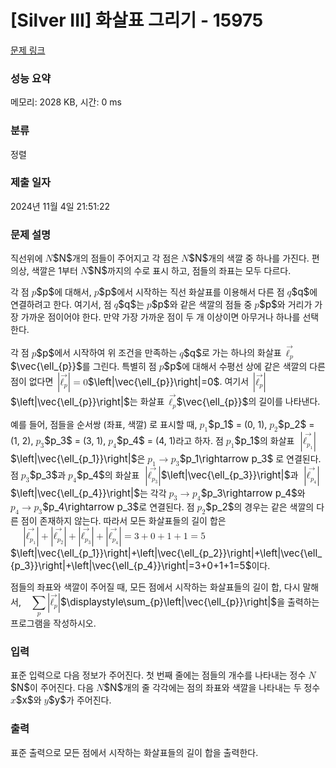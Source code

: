 # [Silver III] 화살표 그리기 - 15975 

[문제 링크](https://www.acmicpc.net/problem/15975) 

### 성능 요약

메모리: 2028 KB, 시간: 0 ms

### 분류

정렬

### 제출 일자

2024년 11월 4일 21:51:22

### 문제 설명

<p>직선위에 <mjx-container class="MathJax" jax="CHTML" style="font-size: 109%; position: relative;"><mjx-math class="MJX-TEX" aria-hidden="true"><mjx-mi class="mjx-i"><mjx-c class="mjx-c1D441 TEX-I"></mjx-c></mjx-mi></mjx-math><mjx-assistive-mml unselectable="on" display="inline"><math xmlns="http://www.w3.org/1998/Math/MathML"><mi>N</mi></math></mjx-assistive-mml><span aria-hidden="true" class="no-mathjax mjx-copytext">$N$</span></mjx-container>개의 점들이 주어지고 각 점은 <mjx-container class="MathJax" jax="CHTML" style="font-size: 109%; position: relative;"><mjx-math class="MJX-TEX" aria-hidden="true"><mjx-mi class="mjx-i"><mjx-c class="mjx-c1D441 TEX-I"></mjx-c></mjx-mi></mjx-math><mjx-assistive-mml unselectable="on" display="inline"><math xmlns="http://www.w3.org/1998/Math/MathML"><mi>N</mi></math></mjx-assistive-mml><span aria-hidden="true" class="no-mathjax mjx-copytext">$N$</span></mjx-container>개의 색깔 중 하나를 가진다. 편의상, 색깔은 1부터 <mjx-container class="MathJax" jax="CHTML" style="font-size: 109%; position: relative;"><mjx-math class="MJX-TEX" aria-hidden="true"><mjx-mi class="mjx-i"><mjx-c class="mjx-c1D441 TEX-I"></mjx-c></mjx-mi></mjx-math><mjx-assistive-mml unselectable="on" display="inline"><math xmlns="http://www.w3.org/1998/Math/MathML"><mi>N</mi></math></mjx-assistive-mml><span aria-hidden="true" class="no-mathjax mjx-copytext">$N$</span></mjx-container>까지의 수로 표시 하고, 점들의 좌표는 모두 다르다.</p>

<p>각 점 <mjx-container class="MathJax" jax="CHTML" style="font-size: 109%; position: relative;"><mjx-math class="MJX-TEX" aria-hidden="true"><mjx-mi class="mjx-i"><mjx-c class="mjx-c1D45D TEX-I"></mjx-c></mjx-mi></mjx-math><mjx-assistive-mml unselectable="on" display="inline"><math xmlns="http://www.w3.org/1998/Math/MathML"><mi>p</mi></math></mjx-assistive-mml><span aria-hidden="true" class="no-mathjax mjx-copytext">$p$</span></mjx-container>에 대해서, <mjx-container class="MathJax" jax="CHTML" style="font-size: 109%; position: relative;"><mjx-math class="MJX-TEX" aria-hidden="true"><mjx-mi class="mjx-i"><mjx-c class="mjx-c1D45D TEX-I"></mjx-c></mjx-mi></mjx-math><mjx-assistive-mml unselectable="on" display="inline"><math xmlns="http://www.w3.org/1998/Math/MathML"><mi>p</mi></math></mjx-assistive-mml><span aria-hidden="true" class="no-mathjax mjx-copytext">$p$</span></mjx-container>에서 시작하는 직선 화살표를 이용해서 다른 점 <mjx-container class="MathJax" jax="CHTML" style="font-size: 109%; position: relative;"><mjx-math class="MJX-TEX" aria-hidden="true"><mjx-mi class="mjx-i"><mjx-c class="mjx-c1D45E TEX-I"></mjx-c></mjx-mi></mjx-math><mjx-assistive-mml unselectable="on" display="inline"><math xmlns="http://www.w3.org/1998/Math/MathML"><mi>q</mi></math></mjx-assistive-mml><span aria-hidden="true" class="no-mathjax mjx-copytext">$q$</span></mjx-container>에 연결하려고 한다. 여기서, 점 <mjx-container class="MathJax" jax="CHTML" style="font-size: 109%; position: relative;"><mjx-math class="MJX-TEX" aria-hidden="true"><mjx-mi class="mjx-i"><mjx-c class="mjx-c1D45E TEX-I"></mjx-c></mjx-mi></mjx-math><mjx-assistive-mml unselectable="on" display="inline"><math xmlns="http://www.w3.org/1998/Math/MathML"><mi>q</mi></math></mjx-assistive-mml><span aria-hidden="true" class="no-mathjax mjx-copytext">$q$</span></mjx-container>는 <mjx-container class="MathJax" jax="CHTML" style="font-size: 109%; position: relative;"><mjx-math class="MJX-TEX" aria-hidden="true"><mjx-mi class="mjx-i"><mjx-c class="mjx-c1D45D TEX-I"></mjx-c></mjx-mi></mjx-math><mjx-assistive-mml unselectable="on" display="inline"><math xmlns="http://www.w3.org/1998/Math/MathML"><mi>p</mi></math></mjx-assistive-mml><span aria-hidden="true" class="no-mathjax mjx-copytext">$p$</span></mjx-container>와 같은 색깔의 점들 중 <mjx-container class="MathJax" jax="CHTML" style="font-size: 109%; position: relative;"><mjx-math class="MJX-TEX" aria-hidden="true"><mjx-mi class="mjx-i"><mjx-c class="mjx-c1D45D TEX-I"></mjx-c></mjx-mi></mjx-math><mjx-assistive-mml unselectable="on" display="inline"><math xmlns="http://www.w3.org/1998/Math/MathML"><mi>p</mi></math></mjx-assistive-mml><span aria-hidden="true" class="no-mathjax mjx-copytext">$p$</span></mjx-container>와 거리가 가장 가까운 점이어야 한다. 만약 가장 가까운 점이 두 개 이상이면 아무거나 하나를 선택한다.</p>

<p>각 점 <mjx-container class="MathJax" jax="CHTML" style="font-size: 109%; position: relative;"><mjx-math class="MJX-TEX" aria-hidden="true"><mjx-mi class="mjx-i"><mjx-c class="mjx-c1D45D TEX-I"></mjx-c></mjx-mi></mjx-math><mjx-assistive-mml unselectable="on" display="inline"><math xmlns="http://www.w3.org/1998/Math/MathML"><mi>p</mi></math></mjx-assistive-mml><span aria-hidden="true" class="no-mathjax mjx-copytext">$p$</span></mjx-container>에서 시작하여 위 조건을 만족하는 <mjx-container class="MathJax" jax="CHTML" style="font-size: 109%; position: relative;"><mjx-math class="MJX-TEX" aria-hidden="true"><mjx-mi class="mjx-i"><mjx-c class="mjx-c1D45E TEX-I"></mjx-c></mjx-mi></mjx-math><mjx-assistive-mml unselectable="on" display="inline"><math xmlns="http://www.w3.org/1998/Math/MathML"><mi>q</mi></math></mjx-assistive-mml><span aria-hidden="true" class="no-mathjax mjx-copytext">$q$</span></mjx-container>로 가는 하나의 화살표 <mjx-container class="MathJax" jax="CHTML" style="font-size: 109%; position: relative;"><mjx-math class="MJX-TEX" aria-hidden="true"><mjx-texatom texclass="ORD"><mjx-mover><mjx-over style="padding-bottom: 0.105em; padding-left: 0.428em; margin-bottom: -0.516em;"><mjx-mo class="mjx-n" style="width: 0px; margin-left: -0.25em;"><mjx-c class="mjx-c20D7 TEX-V"></mjx-c></mjx-mo></mjx-over><mjx-base><mjx-msub><mjx-mi class="mjx-i"><mjx-c class="mjx-c2113"></mjx-c></mjx-mi><mjx-script style="vertical-align: -0.15em;"><mjx-texatom size="s" texclass="ORD"><mjx-mi class="mjx-i"><mjx-c class="mjx-c1D45D TEX-I"></mjx-c></mjx-mi></mjx-texatom></mjx-script></mjx-msub></mjx-base></mjx-mover></mjx-texatom></mjx-math><mjx-assistive-mml unselectable="on" display="inline"><math xmlns="http://www.w3.org/1998/Math/MathML"><mrow data-mjx-texclass="ORD"><mover><msub><mi>ℓ</mi><mrow data-mjx-texclass="ORD"><mi>p</mi></mrow></msub><mo stretchy="false">→</mo></mover></mrow></math></mjx-assistive-mml><span aria-hidden="true" class="no-mathjax mjx-copytext">$\vec{\ell_{p}}$</span></mjx-container>를 그린다. 특별히 점 <mjx-container class="MathJax" jax="CHTML" style="font-size: 109%; position: relative;"><mjx-math class="MJX-TEX" aria-hidden="true"><mjx-mi class="mjx-i"><mjx-c class="mjx-c1D45D TEX-I"></mjx-c></mjx-mi></mjx-math><mjx-assistive-mml unselectable="on" display="inline"><math xmlns="http://www.w3.org/1998/Math/MathML"><mi>p</mi></math></mjx-assistive-mml><span aria-hidden="true" class="no-mathjax mjx-copytext">$p$</span></mjx-container>에 대해서 수평선 상에 같은 색깔의 다른 점이 없다면 <mjx-container class="MathJax" jax="CHTML" style="font-size: 109%; position: relative;"><mjx-math class="MJX-TEX" aria-hidden="true"><mjx-mrow><mjx-mo class="mjx-n"><mjx-stretchy-v class="mjx-c7C" style="height: 1.716em; vertical-align: -0.608em;"><mjx-ext><mjx-c></mjx-c></mjx-ext><mjx-mark></mjx-mark></mjx-stretchy-v></mjx-mo><mjx-texatom texclass="ORD"><mjx-mover><mjx-over style="padding-bottom: 0.105em; padding-left: 0.428em; margin-bottom: -0.516em;"><mjx-mo class="mjx-n" style="width: 0px; margin-left: -0.25em;"><mjx-c class="mjx-c20D7 TEX-V"></mjx-c></mjx-mo></mjx-over><mjx-base><mjx-msub><mjx-mi class="mjx-i"><mjx-c class="mjx-c2113"></mjx-c></mjx-mi><mjx-script style="vertical-align: -0.15em;"><mjx-texatom size="s" texclass="ORD"><mjx-mi class="mjx-i"><mjx-c class="mjx-c1D45D TEX-I"></mjx-c></mjx-mi></mjx-texatom></mjx-script></mjx-msub></mjx-base></mjx-mover></mjx-texatom><mjx-mo class="mjx-n"><mjx-stretchy-v class="mjx-c7C" style="height: 1.716em; vertical-align: -0.608em;"><mjx-ext><mjx-c></mjx-c></mjx-ext><mjx-mark></mjx-mark></mjx-stretchy-v></mjx-mo></mjx-mrow><mjx-mo class="mjx-n" space="4"><mjx-c class="mjx-c3D"></mjx-c></mjx-mo><mjx-mn class="mjx-n" space="4"><mjx-c class="mjx-c30"></mjx-c></mjx-mn></mjx-math><mjx-assistive-mml unselectable="on" display="inline"><math xmlns="http://www.w3.org/1998/Math/MathML"><mrow data-mjx-texclass="INNER"><mo data-mjx-texclass="OPEN">|</mo><mrow data-mjx-texclass="ORD"><mover><msub><mi>ℓ</mi><mrow data-mjx-texclass="ORD"><mi>p</mi></mrow></msub><mo stretchy="false">→</mo></mover></mrow><mo data-mjx-texclass="CLOSE">|</mo></mrow><mo>=</mo><mn>0</mn></math></mjx-assistive-mml><span aria-hidden="true" class="no-mathjax mjx-copytext">$\left|\vec{\ell_{p}}\right|=0$</span></mjx-container>. 여기서 <mjx-container class="MathJax" jax="CHTML" style="font-size: 109%; position: relative;"><mjx-math class="MJX-TEX" aria-hidden="true"><mjx-mrow><mjx-mo class="mjx-n"><mjx-stretchy-v class="mjx-c7C" style="height: 1.716em; vertical-align: -0.608em;"><mjx-ext><mjx-c></mjx-c></mjx-ext><mjx-mark></mjx-mark></mjx-stretchy-v></mjx-mo><mjx-texatom texclass="ORD"><mjx-mover><mjx-over style="padding-bottom: 0.105em; padding-left: 0.428em; margin-bottom: -0.516em;"><mjx-mo class="mjx-n" style="width: 0px; margin-left: -0.25em;"><mjx-c class="mjx-c20D7 TEX-V"></mjx-c></mjx-mo></mjx-over><mjx-base><mjx-msub><mjx-mi class="mjx-i"><mjx-c class="mjx-c2113"></mjx-c></mjx-mi><mjx-script style="vertical-align: -0.15em;"><mjx-texatom size="s" texclass="ORD"><mjx-mi class="mjx-i"><mjx-c class="mjx-c1D45D TEX-I"></mjx-c></mjx-mi></mjx-texatom></mjx-script></mjx-msub></mjx-base></mjx-mover></mjx-texatom><mjx-mo class="mjx-n"><mjx-stretchy-v class="mjx-c7C" style="height: 1.716em; vertical-align: -0.608em;"><mjx-ext><mjx-c></mjx-c></mjx-ext><mjx-mark></mjx-mark></mjx-stretchy-v></mjx-mo></mjx-mrow></mjx-math><mjx-assistive-mml unselectable="on" display="inline"><math xmlns="http://www.w3.org/1998/Math/MathML"><mrow data-mjx-texclass="INNER"><mo data-mjx-texclass="OPEN">|</mo><mrow data-mjx-texclass="ORD"><mover><msub><mi>ℓ</mi><mrow data-mjx-texclass="ORD"><mi>p</mi></mrow></msub><mo stretchy="false">→</mo></mover></mrow><mo data-mjx-texclass="CLOSE">|</mo></mrow></math></mjx-assistive-mml><span aria-hidden="true" class="no-mathjax mjx-copytext">$\left|\vec{\ell_{p}}\right|$</span></mjx-container>는 화살표 <mjx-container class="MathJax" jax="CHTML" style="font-size: 109%; position: relative;"><mjx-math class="MJX-TEX" aria-hidden="true"><mjx-texatom texclass="ORD"><mjx-mover><mjx-over style="padding-bottom: 0.105em; padding-left: 0.428em; margin-bottom: -0.516em;"><mjx-mo class="mjx-n" style="width: 0px; margin-left: -0.25em;"><mjx-c class="mjx-c20D7 TEX-V"></mjx-c></mjx-mo></mjx-over><mjx-base><mjx-msub><mjx-mi class="mjx-i"><mjx-c class="mjx-c2113"></mjx-c></mjx-mi><mjx-script style="vertical-align: -0.15em;"><mjx-texatom size="s" texclass="ORD"><mjx-mi class="mjx-i"><mjx-c class="mjx-c1D45D TEX-I"></mjx-c></mjx-mi></mjx-texatom></mjx-script></mjx-msub></mjx-base></mjx-mover></mjx-texatom></mjx-math><mjx-assistive-mml unselectable="on" display="inline"><math xmlns="http://www.w3.org/1998/Math/MathML"><mrow data-mjx-texclass="ORD"><mover><msub><mi>ℓ</mi><mrow data-mjx-texclass="ORD"><mi>p</mi></mrow></msub><mo stretchy="false">→</mo></mover></mrow></math></mjx-assistive-mml><span aria-hidden="true" class="no-mathjax mjx-copytext">$\vec{\ell_{p}}$</span></mjx-container>의 길이를 나타낸다.</p>

<p>예를 들어, 점들을 순서쌍 (좌표, 색깔) 로 표시할 때, <mjx-container class="MathJax" jax="CHTML" style="font-size: 109%; position: relative;"><mjx-math class="MJX-TEX" aria-hidden="true"><mjx-msub><mjx-mi class="mjx-i"><mjx-c class="mjx-c1D45D TEX-I"></mjx-c></mjx-mi><mjx-script style="vertical-align: -0.15em;"><mjx-mn class="mjx-n" size="s"><mjx-c class="mjx-c31"></mjx-c></mjx-mn></mjx-script></mjx-msub></mjx-math><mjx-assistive-mml unselectable="on" display="inline"><math xmlns="http://www.w3.org/1998/Math/MathML"><msub><mi>p</mi><mn>1</mn></msub></math></mjx-assistive-mml><span aria-hidden="true" class="no-mathjax mjx-copytext">$p_1$</span></mjx-container> = (0, 1), <mjx-container class="MathJax" jax="CHTML" style="font-size: 109%; position: relative;"><mjx-math class="MJX-TEX" aria-hidden="true"><mjx-msub><mjx-mi class="mjx-i"><mjx-c class="mjx-c1D45D TEX-I"></mjx-c></mjx-mi><mjx-script style="vertical-align: -0.15em;"><mjx-mn class="mjx-n" size="s"><mjx-c class="mjx-c32"></mjx-c></mjx-mn></mjx-script></mjx-msub></mjx-math><mjx-assistive-mml unselectable="on" display="inline"><math xmlns="http://www.w3.org/1998/Math/MathML"><msub><mi>p</mi><mn>2</mn></msub></math></mjx-assistive-mml><span aria-hidden="true" class="no-mathjax mjx-copytext">$p_2$</span></mjx-container> = (1, 2), <mjx-container class="MathJax" jax="CHTML" style="font-size: 109%; position: relative;"><mjx-math class="MJX-TEX" aria-hidden="true"><mjx-msub><mjx-mi class="mjx-i"><mjx-c class="mjx-c1D45D TEX-I"></mjx-c></mjx-mi><mjx-script style="vertical-align: -0.15em;"><mjx-mn class="mjx-n" size="s"><mjx-c class="mjx-c33"></mjx-c></mjx-mn></mjx-script></mjx-msub></mjx-math><mjx-assistive-mml unselectable="on" display="inline"><math xmlns="http://www.w3.org/1998/Math/MathML"><msub><mi>p</mi><mn>3</mn></msub></math></mjx-assistive-mml><span aria-hidden="true" class="no-mathjax mjx-copytext">$p_3$</span></mjx-container> = (3, 1), <mjx-container class="MathJax" jax="CHTML" style="font-size: 109%; position: relative;"><mjx-math class="MJX-TEX" aria-hidden="true"><mjx-msub><mjx-mi class="mjx-i"><mjx-c class="mjx-c1D45D TEX-I"></mjx-c></mjx-mi><mjx-script style="vertical-align: -0.15em;"><mjx-mn class="mjx-n" size="s"><mjx-c class="mjx-c34"></mjx-c></mjx-mn></mjx-script></mjx-msub></mjx-math><mjx-assistive-mml unselectable="on" display="inline"><math xmlns="http://www.w3.org/1998/Math/MathML"><msub><mi>p</mi><mn>4</mn></msub></math></mjx-assistive-mml><span aria-hidden="true" class="no-mathjax mjx-copytext">$p_4$</span></mjx-container> = (4, 1)라고 하자. 점 <mjx-container class="MathJax" jax="CHTML" style="font-size: 109%; position: relative;"><mjx-math class="MJX-TEX" aria-hidden="true"><mjx-msub><mjx-mi class="mjx-i"><mjx-c class="mjx-c1D45D TEX-I"></mjx-c></mjx-mi><mjx-script style="vertical-align: -0.15em;"><mjx-mn class="mjx-n" size="s"><mjx-c class="mjx-c31"></mjx-c></mjx-mn></mjx-script></mjx-msub></mjx-math><mjx-assistive-mml unselectable="on" display="inline"><math xmlns="http://www.w3.org/1998/Math/MathML"><msub><mi>p</mi><mn>1</mn></msub></math></mjx-assistive-mml><span aria-hidden="true" class="no-mathjax mjx-copytext">$p_1$</span></mjx-container>의 화살표 <mjx-container class="MathJax" jax="CHTML" style="font-size: 109%; position: relative;"><mjx-math class="MJX-TEX" aria-hidden="true"><mjx-mrow><mjx-mo class="mjx-n"><mjx-stretchy-v class="mjx-c7C" style="height: 1.716em; vertical-align: -0.608em;"><mjx-ext><mjx-c></mjx-c></mjx-ext><mjx-mark></mjx-mark></mjx-stretchy-v></mjx-mo><mjx-texatom texclass="ORD"><mjx-mover><mjx-over style="padding-bottom: 0.105em; padding-left: 0.582em; margin-bottom: -0.516em;"><mjx-mo class="mjx-n" style="width: 0px; margin-left: -0.25em;"><mjx-c class="mjx-c20D7 TEX-V"></mjx-c></mjx-mo></mjx-over><mjx-base><mjx-msub><mjx-mi class="mjx-i"><mjx-c class="mjx-c2113"></mjx-c></mjx-mi><mjx-script style="vertical-align: -0.15em;"><mjx-texatom size="s" texclass="ORD"><mjx-msub><mjx-mi class="mjx-i"><mjx-c class="mjx-c1D45D TEX-I"></mjx-c></mjx-mi><mjx-script style="vertical-align: -0.15em;"><mjx-mn class="mjx-n" size="s"><mjx-c class="mjx-c31"></mjx-c></mjx-mn></mjx-script></mjx-msub></mjx-texatom></mjx-script></mjx-msub></mjx-base></mjx-mover></mjx-texatom><mjx-mo class="mjx-n"><mjx-stretchy-v class="mjx-c7C" style="height: 1.716em; vertical-align: -0.608em;"><mjx-ext><mjx-c></mjx-c></mjx-ext><mjx-mark></mjx-mark></mjx-stretchy-v></mjx-mo></mjx-mrow></mjx-math><mjx-assistive-mml unselectable="on" display="inline"><math xmlns="http://www.w3.org/1998/Math/MathML"><mrow data-mjx-texclass="INNER"><mo data-mjx-texclass="OPEN">|</mo><mrow data-mjx-texclass="ORD"><mover><msub><mi>ℓ</mi><mrow data-mjx-texclass="ORD"><msub><mi>p</mi><mn>1</mn></msub></mrow></msub><mo stretchy="false">→</mo></mover></mrow><mo data-mjx-texclass="CLOSE">|</mo></mrow></math></mjx-assistive-mml><span aria-hidden="true" class="no-mathjax mjx-copytext">$\left|\vec{\ell_{p_1}}\right|$</span></mjx-container>은 <mjx-container class="MathJax" jax="CHTML" style="font-size: 109%; position: relative;"><mjx-math class="MJX-TEX" aria-hidden="true"><mjx-msub><mjx-mi class="mjx-i"><mjx-c class="mjx-c1D45D TEX-I"></mjx-c></mjx-mi><mjx-script style="vertical-align: -0.15em;"><mjx-mn class="mjx-n" size="s"><mjx-c class="mjx-c31"></mjx-c></mjx-mn></mjx-script></mjx-msub><mjx-mo class="mjx-n" space="4"><mjx-c class="mjx-c2192"></mjx-c></mjx-mo><mjx-msub space="4"><mjx-mi class="mjx-i"><mjx-c class="mjx-c1D45D TEX-I"></mjx-c></mjx-mi><mjx-script style="vertical-align: -0.15em;"><mjx-mn class="mjx-n" size="s"><mjx-c class="mjx-c33"></mjx-c></mjx-mn></mjx-script></mjx-msub></mjx-math><mjx-assistive-mml unselectable="on" display="inline"><math xmlns="http://www.w3.org/1998/Math/MathML"><msub><mi>p</mi><mn>1</mn></msub><mo stretchy="false">→</mo><msub><mi>p</mi><mn>3</mn></msub></math></mjx-assistive-mml><span aria-hidden="true" class="no-mathjax mjx-copytext">$p_1\rightarrow p_3$</span></mjx-container> 로 연결된다. 점 <mjx-container class="MathJax" jax="CHTML" style="font-size: 109%; position: relative;"><mjx-math class="MJX-TEX" aria-hidden="true"><mjx-msub><mjx-mi class="mjx-i"><mjx-c class="mjx-c1D45D TEX-I"></mjx-c></mjx-mi><mjx-script style="vertical-align: -0.15em;"><mjx-mn class="mjx-n" size="s"><mjx-c class="mjx-c33"></mjx-c></mjx-mn></mjx-script></mjx-msub></mjx-math><mjx-assistive-mml unselectable="on" display="inline"><math xmlns="http://www.w3.org/1998/Math/MathML"><msub><mi>p</mi><mn>3</mn></msub></math></mjx-assistive-mml><span aria-hidden="true" class="no-mathjax mjx-copytext">$p_3$</span></mjx-container>과 <mjx-container class="MathJax" jax="CHTML" style="font-size: 109%; position: relative;"><mjx-math class="MJX-TEX" aria-hidden="true"><mjx-msub><mjx-mi class="mjx-i"><mjx-c class="mjx-c1D45D TEX-I"></mjx-c></mjx-mi><mjx-script style="vertical-align: -0.15em;"><mjx-mn class="mjx-n" size="s"><mjx-c class="mjx-c34"></mjx-c></mjx-mn></mjx-script></mjx-msub></mjx-math><mjx-assistive-mml unselectable="on" display="inline"><math xmlns="http://www.w3.org/1998/Math/MathML"><msub><mi>p</mi><mn>4</mn></msub></math></mjx-assistive-mml><span aria-hidden="true" class="no-mathjax mjx-copytext">$p_4$</span></mjx-container>의 화살표 <mjx-container class="MathJax" jax="CHTML" style="font-size: 109%; position: relative;"><mjx-math class="MJX-TEX" aria-hidden="true"><mjx-mrow><mjx-mo class="mjx-n"><mjx-stretchy-v class="mjx-c7C" style="height: 1.716em; vertical-align: -0.608em;"><mjx-ext><mjx-c></mjx-c></mjx-ext><mjx-mark></mjx-mark></mjx-stretchy-v></mjx-mo><mjx-texatom texclass="ORD"><mjx-mover><mjx-over style="padding-bottom: 0.105em; padding-left: 0.582em; margin-bottom: -0.516em;"><mjx-mo class="mjx-n" style="width: 0px; margin-left: -0.25em;"><mjx-c class="mjx-c20D7 TEX-V"></mjx-c></mjx-mo></mjx-over><mjx-base><mjx-msub><mjx-mi class="mjx-i"><mjx-c class="mjx-c2113"></mjx-c></mjx-mi><mjx-script style="vertical-align: -0.15em;"><mjx-texatom size="s" texclass="ORD"><mjx-msub><mjx-mi class="mjx-i"><mjx-c class="mjx-c1D45D TEX-I"></mjx-c></mjx-mi><mjx-script style="vertical-align: -0.15em;"><mjx-mn class="mjx-n" size="s"><mjx-c class="mjx-c33"></mjx-c></mjx-mn></mjx-script></mjx-msub></mjx-texatom></mjx-script></mjx-msub></mjx-base></mjx-mover></mjx-texatom><mjx-mo class="mjx-n"><mjx-stretchy-v class="mjx-c7C" style="height: 1.716em; vertical-align: -0.608em;"><mjx-ext><mjx-c></mjx-c></mjx-ext><mjx-mark></mjx-mark></mjx-stretchy-v></mjx-mo></mjx-mrow></mjx-math><mjx-assistive-mml unselectable="on" display="inline"><math xmlns="http://www.w3.org/1998/Math/MathML"><mrow data-mjx-texclass="INNER"><mo data-mjx-texclass="OPEN">|</mo><mrow data-mjx-texclass="ORD"><mover><msub><mi>ℓ</mi><mrow data-mjx-texclass="ORD"><msub><mi>p</mi><mn>3</mn></msub></mrow></msub><mo stretchy="false">→</mo></mover></mrow><mo data-mjx-texclass="CLOSE">|</mo></mrow></math></mjx-assistive-mml><span aria-hidden="true" class="no-mathjax mjx-copytext">$\left|\vec{\ell_{p_3}}\right|$</span></mjx-container>과 <mjx-container class="MathJax" jax="CHTML" style="font-size: 109%; position: relative;"><mjx-math class="MJX-TEX" aria-hidden="true"><mjx-mrow><mjx-mo class="mjx-n"><mjx-stretchy-v class="mjx-c7C" style="height: 1.716em; vertical-align: -0.608em;"><mjx-ext><mjx-c></mjx-c></mjx-ext><mjx-mark></mjx-mark></mjx-stretchy-v></mjx-mo><mjx-texatom texclass="ORD"><mjx-mover><mjx-over style="padding-bottom: 0.105em; padding-left: 0.582em; margin-bottom: -0.516em;"><mjx-mo class="mjx-n" style="width: 0px; margin-left: -0.25em;"><mjx-c class="mjx-c20D7 TEX-V"></mjx-c></mjx-mo></mjx-over><mjx-base><mjx-msub><mjx-mi class="mjx-i"><mjx-c class="mjx-c2113"></mjx-c></mjx-mi><mjx-script style="vertical-align: -0.15em;"><mjx-texatom size="s" texclass="ORD"><mjx-msub><mjx-mi class="mjx-i"><mjx-c class="mjx-c1D45D TEX-I"></mjx-c></mjx-mi><mjx-script style="vertical-align: -0.15em;"><mjx-mn class="mjx-n" size="s"><mjx-c class="mjx-c34"></mjx-c></mjx-mn></mjx-script></mjx-msub></mjx-texatom></mjx-script></mjx-msub></mjx-base></mjx-mover></mjx-texatom><mjx-mo class="mjx-n"><mjx-stretchy-v class="mjx-c7C" style="height: 1.716em; vertical-align: -0.608em;"><mjx-ext><mjx-c></mjx-c></mjx-ext><mjx-mark></mjx-mark></mjx-stretchy-v></mjx-mo></mjx-mrow></mjx-math><mjx-assistive-mml unselectable="on" display="inline"><math xmlns="http://www.w3.org/1998/Math/MathML"><mrow data-mjx-texclass="INNER"><mo data-mjx-texclass="OPEN">|</mo><mrow data-mjx-texclass="ORD"><mover><msub><mi>ℓ</mi><mrow data-mjx-texclass="ORD"><msub><mi>p</mi><mn>4</mn></msub></mrow></msub><mo stretchy="false">→</mo></mover></mrow><mo data-mjx-texclass="CLOSE">|</mo></mrow></math></mjx-assistive-mml><span aria-hidden="true" class="no-mathjax mjx-copytext">$\left|\vec{\ell_{p_4}}\right|$</span></mjx-container>는 각각 <mjx-container class="MathJax" jax="CHTML" style="font-size: 109%; position: relative;"><mjx-math class="MJX-TEX" aria-hidden="true"><mjx-msub><mjx-mi class="mjx-i"><mjx-c class="mjx-c1D45D TEX-I"></mjx-c></mjx-mi><mjx-script style="vertical-align: -0.15em;"><mjx-mn class="mjx-n" size="s"><mjx-c class="mjx-c33"></mjx-c></mjx-mn></mjx-script></mjx-msub><mjx-mo class="mjx-n" space="4"><mjx-c class="mjx-c2192"></mjx-c></mjx-mo><mjx-msub space="4"><mjx-mi class="mjx-i"><mjx-c class="mjx-c1D45D TEX-I"></mjx-c></mjx-mi><mjx-script style="vertical-align: -0.15em;"><mjx-mn class="mjx-n" size="s"><mjx-c class="mjx-c34"></mjx-c></mjx-mn></mjx-script></mjx-msub></mjx-math><mjx-assistive-mml unselectable="on" display="inline"><math xmlns="http://www.w3.org/1998/Math/MathML"><msub><mi>p</mi><mn>3</mn></msub><mo stretchy="false">→</mo><msub><mi>p</mi><mn>4</mn></msub></math></mjx-assistive-mml><span aria-hidden="true" class="no-mathjax mjx-copytext">$p_3\rightarrow p_4$</span></mjx-container>와 <mjx-container class="MathJax" jax="CHTML" style="font-size: 109%; position: relative;"><mjx-math class="MJX-TEX" aria-hidden="true"><mjx-msub><mjx-mi class="mjx-i"><mjx-c class="mjx-c1D45D TEX-I"></mjx-c></mjx-mi><mjx-script style="vertical-align: -0.15em;"><mjx-mn class="mjx-n" size="s"><mjx-c class="mjx-c34"></mjx-c></mjx-mn></mjx-script></mjx-msub><mjx-mo class="mjx-n" space="4"><mjx-c class="mjx-c2192"></mjx-c></mjx-mo><mjx-msub space="4"><mjx-mi class="mjx-i"><mjx-c class="mjx-c1D45D TEX-I"></mjx-c></mjx-mi><mjx-script style="vertical-align: -0.15em;"><mjx-mn class="mjx-n" size="s"><mjx-c class="mjx-c33"></mjx-c></mjx-mn></mjx-script></mjx-msub></mjx-math><mjx-assistive-mml unselectable="on" display="inline"><math xmlns="http://www.w3.org/1998/Math/MathML"><msub><mi>p</mi><mn>4</mn></msub><mo stretchy="false">→</mo><msub><mi>p</mi><mn>3</mn></msub></math></mjx-assistive-mml><span aria-hidden="true" class="no-mathjax mjx-copytext">$p_4\rightarrow p_3$</span></mjx-container>로 연결된다. 점 <mjx-container class="MathJax" jax="CHTML" style="font-size: 109%; position: relative;"><mjx-math class="MJX-TEX" aria-hidden="true"><mjx-msub><mjx-mi class="mjx-i"><mjx-c class="mjx-c1D45D TEX-I"></mjx-c></mjx-mi><mjx-script style="vertical-align: -0.15em;"><mjx-mn class="mjx-n" size="s"><mjx-c class="mjx-c32"></mjx-c></mjx-mn></mjx-script></mjx-msub></mjx-math><mjx-assistive-mml unselectable="on" display="inline"><math xmlns="http://www.w3.org/1998/Math/MathML"><msub><mi>p</mi><mn>2</mn></msub></math></mjx-assistive-mml><span aria-hidden="true" class="no-mathjax mjx-copytext">$p_2$</span></mjx-container>의 경우는 같은 색깔의 다른 점이 존재하지 않는다. 따라서 모든 화살표들의 길이 합은 <mjx-container class="MathJax" jax="CHTML" style="font-size: 109%; position: relative;"><mjx-math class="MJX-TEX" aria-hidden="true"><mjx-mrow><mjx-mo class="mjx-n"><mjx-stretchy-v class="mjx-c7C" style="height: 1.716em; vertical-align: -0.608em;"><mjx-ext><mjx-c></mjx-c></mjx-ext><mjx-mark></mjx-mark></mjx-stretchy-v></mjx-mo><mjx-texatom texclass="ORD"><mjx-mover><mjx-over style="padding-bottom: 0.105em; padding-left: 0.582em; margin-bottom: -0.516em;"><mjx-mo class="mjx-n" style="width: 0px; margin-left: -0.25em;"><mjx-c class="mjx-c20D7 TEX-V"></mjx-c></mjx-mo></mjx-over><mjx-base><mjx-msub><mjx-mi class="mjx-i"><mjx-c class="mjx-c2113"></mjx-c></mjx-mi><mjx-script style="vertical-align: -0.15em;"><mjx-texatom size="s" texclass="ORD"><mjx-msub><mjx-mi class="mjx-i"><mjx-c class="mjx-c1D45D TEX-I"></mjx-c></mjx-mi><mjx-script style="vertical-align: -0.15em;"><mjx-mn class="mjx-n" size="s"><mjx-c class="mjx-c31"></mjx-c></mjx-mn></mjx-script></mjx-msub></mjx-texatom></mjx-script></mjx-msub></mjx-base></mjx-mover></mjx-texatom><mjx-mo class="mjx-n"><mjx-stretchy-v class="mjx-c7C" style="height: 1.716em; vertical-align: -0.608em;"><mjx-ext><mjx-c></mjx-c></mjx-ext><mjx-mark></mjx-mark></mjx-stretchy-v></mjx-mo></mjx-mrow><mjx-mo class="mjx-n" space="3"><mjx-c class="mjx-c2B"></mjx-c></mjx-mo><mjx-mrow space="3"><mjx-mo class="mjx-n"><mjx-stretchy-v class="mjx-c7C" style="height: 1.716em; vertical-align: -0.608em;"><mjx-ext><mjx-c></mjx-c></mjx-ext><mjx-mark></mjx-mark></mjx-stretchy-v></mjx-mo><mjx-texatom texclass="ORD"><mjx-mover><mjx-over style="padding-bottom: 0.105em; padding-left: 0.582em; margin-bottom: -0.516em;"><mjx-mo class="mjx-n" style="width: 0px; margin-left: -0.25em;"><mjx-c class="mjx-c20D7 TEX-V"></mjx-c></mjx-mo></mjx-over><mjx-base><mjx-msub><mjx-mi class="mjx-i"><mjx-c class="mjx-c2113"></mjx-c></mjx-mi><mjx-script style="vertical-align: -0.15em;"><mjx-texatom size="s" texclass="ORD"><mjx-msub><mjx-mi class="mjx-i"><mjx-c class="mjx-c1D45D TEX-I"></mjx-c></mjx-mi><mjx-script style="vertical-align: -0.15em;"><mjx-mn class="mjx-n" size="s"><mjx-c class="mjx-c32"></mjx-c></mjx-mn></mjx-script></mjx-msub></mjx-texatom></mjx-script></mjx-msub></mjx-base></mjx-mover></mjx-texatom><mjx-mo class="mjx-n"><mjx-stretchy-v class="mjx-c7C" style="height: 1.716em; vertical-align: -0.608em;"><mjx-ext><mjx-c></mjx-c></mjx-ext><mjx-mark></mjx-mark></mjx-stretchy-v></mjx-mo></mjx-mrow><mjx-mo class="mjx-n" space="3"><mjx-c class="mjx-c2B"></mjx-c></mjx-mo><mjx-mrow space="3"><mjx-mo class="mjx-n"><mjx-stretchy-v class="mjx-c7C" style="height: 1.716em; vertical-align: -0.608em;"><mjx-ext><mjx-c></mjx-c></mjx-ext><mjx-mark></mjx-mark></mjx-stretchy-v></mjx-mo><mjx-texatom texclass="ORD"><mjx-mover><mjx-over style="padding-bottom: 0.105em; padding-left: 0.582em; margin-bottom: -0.516em;"><mjx-mo class="mjx-n" style="width: 0px; margin-left: -0.25em;"><mjx-c class="mjx-c20D7 TEX-V"></mjx-c></mjx-mo></mjx-over><mjx-base><mjx-msub><mjx-mi class="mjx-i"><mjx-c class="mjx-c2113"></mjx-c></mjx-mi><mjx-script style="vertical-align: -0.15em;"><mjx-texatom size="s" texclass="ORD"><mjx-msub><mjx-mi class="mjx-i"><mjx-c class="mjx-c1D45D TEX-I"></mjx-c></mjx-mi><mjx-script style="vertical-align: -0.15em;"><mjx-mn class="mjx-n" size="s"><mjx-c class="mjx-c33"></mjx-c></mjx-mn></mjx-script></mjx-msub></mjx-texatom></mjx-script></mjx-msub></mjx-base></mjx-mover></mjx-texatom><mjx-mo class="mjx-n"><mjx-stretchy-v class="mjx-c7C" style="height: 1.716em; vertical-align: -0.608em;"><mjx-ext><mjx-c></mjx-c></mjx-ext><mjx-mark></mjx-mark></mjx-stretchy-v></mjx-mo></mjx-mrow><mjx-mo class="mjx-n" space="3"><mjx-c class="mjx-c2B"></mjx-c></mjx-mo><mjx-mrow space="3"><mjx-mo class="mjx-n"><mjx-stretchy-v class="mjx-c7C" style="height: 1.716em; vertical-align: -0.608em;"><mjx-ext><mjx-c></mjx-c></mjx-ext><mjx-mark></mjx-mark></mjx-stretchy-v></mjx-mo><mjx-texatom texclass="ORD"><mjx-mover><mjx-over style="padding-bottom: 0.105em; padding-left: 0.582em; margin-bottom: -0.516em;"><mjx-mo class="mjx-n" style="width: 0px; margin-left: -0.25em;"><mjx-c class="mjx-c20D7 TEX-V"></mjx-c></mjx-mo></mjx-over><mjx-base><mjx-msub><mjx-mi class="mjx-i"><mjx-c class="mjx-c2113"></mjx-c></mjx-mi><mjx-script style="vertical-align: -0.15em;"><mjx-texatom size="s" texclass="ORD"><mjx-msub><mjx-mi class="mjx-i"><mjx-c class="mjx-c1D45D TEX-I"></mjx-c></mjx-mi><mjx-script style="vertical-align: -0.15em;"><mjx-mn class="mjx-n" size="s"><mjx-c class="mjx-c34"></mjx-c></mjx-mn></mjx-script></mjx-msub></mjx-texatom></mjx-script></mjx-msub></mjx-base></mjx-mover></mjx-texatom><mjx-mo class="mjx-n"><mjx-stretchy-v class="mjx-c7C" style="height: 1.716em; vertical-align: -0.608em;"><mjx-ext><mjx-c></mjx-c></mjx-ext><mjx-mark></mjx-mark></mjx-stretchy-v></mjx-mo></mjx-mrow><mjx-mo class="mjx-n" space="4"><mjx-c class="mjx-c3D"></mjx-c></mjx-mo><mjx-mn class="mjx-n" space="4"><mjx-c class="mjx-c33"></mjx-c></mjx-mn><mjx-mo class="mjx-n" space="3"><mjx-c class="mjx-c2B"></mjx-c></mjx-mo><mjx-mn class="mjx-n" space="3"><mjx-c class="mjx-c30"></mjx-c></mjx-mn><mjx-mo class="mjx-n" space="3"><mjx-c class="mjx-c2B"></mjx-c></mjx-mo><mjx-mn class="mjx-n" space="3"><mjx-c class="mjx-c31"></mjx-c></mjx-mn><mjx-mo class="mjx-n" space="3"><mjx-c class="mjx-c2B"></mjx-c></mjx-mo><mjx-mn class="mjx-n" space="3"><mjx-c class="mjx-c31"></mjx-c></mjx-mn><mjx-mo class="mjx-n" space="4"><mjx-c class="mjx-c3D"></mjx-c></mjx-mo><mjx-mn class="mjx-n" space="4"><mjx-c class="mjx-c35"></mjx-c></mjx-mn></mjx-math><mjx-assistive-mml unselectable="on" display="inline"><math xmlns="http://www.w3.org/1998/Math/MathML"><mrow data-mjx-texclass="INNER"><mo data-mjx-texclass="OPEN">|</mo><mrow data-mjx-texclass="ORD"><mover><msub><mi>ℓ</mi><mrow data-mjx-texclass="ORD"><msub><mi>p</mi><mn>1</mn></msub></mrow></msub><mo stretchy="false">→</mo></mover></mrow><mo data-mjx-texclass="CLOSE">|</mo></mrow><mo>+</mo><mrow data-mjx-texclass="INNER"><mo data-mjx-texclass="OPEN">|</mo><mrow data-mjx-texclass="ORD"><mover><msub><mi>ℓ</mi><mrow data-mjx-texclass="ORD"><msub><mi>p</mi><mn>2</mn></msub></mrow></msub><mo stretchy="false">→</mo></mover></mrow><mo data-mjx-texclass="CLOSE">|</mo></mrow><mo>+</mo><mrow data-mjx-texclass="INNER"><mo data-mjx-texclass="OPEN">|</mo><mrow data-mjx-texclass="ORD"><mover><msub><mi>ℓ</mi><mrow data-mjx-texclass="ORD"><msub><mi>p</mi><mn>3</mn></msub></mrow></msub><mo stretchy="false">→</mo></mover></mrow><mo data-mjx-texclass="CLOSE">|</mo></mrow><mo>+</mo><mrow data-mjx-texclass="INNER"><mo data-mjx-texclass="OPEN">|</mo><mrow data-mjx-texclass="ORD"><mover><msub><mi>ℓ</mi><mrow data-mjx-texclass="ORD"><msub><mi>p</mi><mn>4</mn></msub></mrow></msub><mo stretchy="false">→</mo></mover></mrow><mo data-mjx-texclass="CLOSE">|</mo></mrow><mo>=</mo><mn>3</mn><mo>+</mo><mn>0</mn><mo>+</mo><mn>1</mn><mo>+</mo><mn>1</mn><mo>=</mo><mn>5</mn></math></mjx-assistive-mml><span aria-hidden="true" class="no-mathjax mjx-copytext">$\left|\vec{\ell_{p_1}}\right|+\left|\vec{\ell_{p_2}}\right|+\left|\vec{\ell_{p_3}}\right|+\left|\vec{\ell_{p_4}}\right|=3+0+1+1=5$</span></mjx-container>이다.</p>

<p>점들의 좌표와 색깔이 주어질 때, 모든 점에서 시작하는 화살표들의 길이 합, 다시 말해서, <mjx-container class="MathJax" jax="CHTML" style="font-size: 109%; position: relative;"><mjx-math class="MJX-TEX" aria-hidden="true"><mjx-mstyle><mjx-munder><mjx-row><mjx-base><mjx-mo class="mjx-lop"><mjx-c class="mjx-c2211 TEX-S2"></mjx-c></mjx-mo></mjx-base></mjx-row><mjx-row><mjx-under style="padding-top: 0.287em; padding-left: 0.544em;"><mjx-texatom size="s" texclass="ORD"><mjx-mi class="mjx-i"><mjx-c class="mjx-c1D45D TEX-I"></mjx-c></mjx-mi></mjx-texatom></mjx-under></mjx-row></mjx-munder><mjx-mrow space="2"><mjx-mo class="mjx-n"><mjx-stretchy-v class="mjx-c7C" style="height: 1.716em; vertical-align: -0.608em;"><mjx-ext><mjx-c></mjx-c></mjx-ext><mjx-mark></mjx-mark></mjx-stretchy-v></mjx-mo><mjx-texatom texclass="ORD"><mjx-mover><mjx-over style="padding-bottom: 0.105em; padding-left: 0.428em; margin-bottom: -0.516em;"><mjx-mo class="mjx-n" style="width: 0px; margin-left: -0.25em;"><mjx-c class="mjx-c20D7 TEX-V"></mjx-c></mjx-mo></mjx-over><mjx-base><mjx-msub><mjx-mi class="mjx-i"><mjx-c class="mjx-c2113"></mjx-c></mjx-mi><mjx-script style="vertical-align: -0.15em;"><mjx-texatom size="s" texclass="ORD"><mjx-mi class="mjx-i"><mjx-c class="mjx-c1D45D TEX-I"></mjx-c></mjx-mi></mjx-texatom></mjx-script></mjx-msub></mjx-base></mjx-mover></mjx-texatom><mjx-mo class="mjx-n"><mjx-stretchy-v class="mjx-c7C" style="height: 1.716em; vertical-align: -0.608em;"><mjx-ext><mjx-c></mjx-c></mjx-ext><mjx-mark></mjx-mark></mjx-stretchy-v></mjx-mo></mjx-mrow></mjx-mstyle></mjx-math><mjx-assistive-mml unselectable="on" display="inline"><math xmlns="http://www.w3.org/1998/Math/MathML"><mstyle displaystyle="true" scriptlevel="0"><munder><mo data-mjx-texclass="OP">∑</mo><mrow data-mjx-texclass="ORD"><mi>p</mi></mrow></munder><mrow data-mjx-texclass="INNER"><mo data-mjx-texclass="OPEN">|</mo><mrow data-mjx-texclass="ORD"><mover><msub><mi>ℓ</mi><mrow data-mjx-texclass="ORD"><mi>p</mi></mrow></msub><mo stretchy="false">→</mo></mover></mrow><mo data-mjx-texclass="CLOSE">|</mo></mrow></mstyle></math></mjx-assistive-mml><span aria-hidden="true" class="no-mathjax mjx-copytext">$\displaystyle\sum_{p}\left|\vec{\ell_{p}}\right|$</span></mjx-container>을 출력하는 프로그램을 작성하시오.</p>

### 입력 

 <p>표준 입력으로 다음 정보가 주어진다. 첫 번째 줄에는 점들의 개수를 나타내는 정수 <mjx-container class="MathJax" jax="CHTML" style="font-size: 109%; position: relative;"><mjx-math class="MJX-TEX" aria-hidden="true"><mjx-mi class="mjx-i"><mjx-c class="mjx-c1D441 TEX-I"></mjx-c></mjx-mi></mjx-math><mjx-assistive-mml unselectable="on" display="inline"><math xmlns="http://www.w3.org/1998/Math/MathML"><mi>N</mi></math></mjx-assistive-mml><span aria-hidden="true" class="no-mathjax mjx-copytext">$N$</span></mjx-container>이 주어진다. 다음 <mjx-container class="MathJax" jax="CHTML" style="font-size: 109%; position: relative;"><mjx-math class="MJX-TEX" aria-hidden="true"><mjx-mi class="mjx-i"><mjx-c class="mjx-c1D441 TEX-I"></mjx-c></mjx-mi></mjx-math><mjx-assistive-mml unselectable="on" display="inline"><math xmlns="http://www.w3.org/1998/Math/MathML"><mi>N</mi></math></mjx-assistive-mml><span aria-hidden="true" class="no-mathjax mjx-copytext">$N$</span></mjx-container>개의 줄 각각에는 점의 좌표와 색깔을 나타내는 두 정수 <mjx-container class="MathJax" jax="CHTML" style="font-size: 109%; position: relative;"><mjx-math class="MJX-TEX" aria-hidden="true"><mjx-mi class="mjx-i"><mjx-c class="mjx-c1D465 TEX-I"></mjx-c></mjx-mi></mjx-math><mjx-assistive-mml unselectable="on" display="inline"><math xmlns="http://www.w3.org/1998/Math/MathML"><mi>x</mi></math></mjx-assistive-mml><span aria-hidden="true" class="no-mathjax mjx-copytext">$x$</span></mjx-container>와 <mjx-container class="MathJax" jax="CHTML" style="font-size: 109%; position: relative;"><mjx-math class="MJX-TEX" aria-hidden="true"><mjx-mi class="mjx-i"><mjx-c class="mjx-c1D466 TEX-I"></mjx-c></mjx-mi></mjx-math><mjx-assistive-mml unselectable="on" display="inline"><math xmlns="http://www.w3.org/1998/Math/MathML"><mi>y</mi></math></mjx-assistive-mml><span aria-hidden="true" class="no-mathjax mjx-copytext">$y$</span></mjx-container>가 주어진다.</p>

### 출력 

 <p>표준 출력으로 모든 점에서 시작하는 화살표들의 길이 합을 출력한다.</p>

